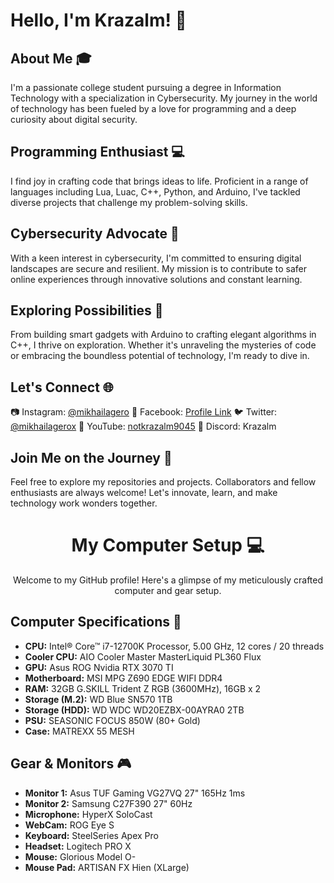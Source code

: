 # Hello, I'm Krazalm! 👋

## About Me 🎓
I'm a passionate college student pursuing a degree in Information Technology with a specialization in Cybersecurity. My journey in the world of technology has been fueled by a love for programming and a deep curiosity about digital security.

## Programming Enthusiast 💻
I find joy in crafting code that brings ideas to life. Proficient in a range of languages including Lua, Luac, C++, Python, and Arduino, I've tackled diverse projects that challenge my problem-solving skills.

## Cybersecurity Advocate 🔐
With a keen interest in cybersecurity, I'm committed to ensuring digital landscapes are secure and resilient. My mission is to contribute to safer online experiences through innovative solutions and constant learning.

## Exploring Possibilities 🌌
From building smart gadgets with Arduino to crafting elegant algorithms in C++, I thrive on exploration. Whether it's unraveling the mysteries of code or embracing the boundless potential of technology, I'm ready to dive in.

## Let's Connect 🌐
📷 Instagram: [@mikhailagero](https://www.instagram.com/mikhailagero/)
📘 Facebook: [Profile Link](https://www.facebook.com/profile.php?id=100085012578087)
🐦 Twitter: [@mikhailagerox](https://twitter.com/mikhailagerox)
🎥 YouTube: [notkrazalm9045](https://www.youtube.com/@notkrazalm9045)
💬 Discord: Krazalm

## Join Me on the Journey 🚀
Feel free to explore my repositories and projects. Collaborators and fellow enthusiasts are always welcome! Let's innovate, learn, and make technology work wonders together.


# <div align="center">My Computer Setup :computer: </div>

<div align="center">Welcome to my GitHub profile! Here's a glimpse of my meticulously crafted computer and gear setup.</div>

<p align="center">
 
</p>

## Computer Specifications :rocket:

- **CPU:** Intel® Core™ i7-12700K Processor, 5.00 GHz, 12 cores / 20 threads
- **Cooler CPU:** AIO Cooler Master MasterLiquid PL360 Flux
- **GPU:** Asus ROG Nvidia RTX 3070 TI
- **Motherboard:** MSI MPG Z690 EDGE WIFI DDR4
- **RAM:** 32GB G.SKILL Trident Z RGB (3600MHz), 16GB x 2
- **Storage (M.2):** WD Blue SN570 1TB
- **Storage (HDD):** WD WDC WD20EZBX-00AYRA0 2TB
- **PSU:** SEASONIC FOCUS 850W (80+ Gold)
- **Case:** MATREXX 55 MESH

## Gear & Monitors :video_game:

- **Monitor 1:** Asus TUF Gaming VG27VQ 27" 165Hz 1ms
- **Monitor 2:** Samsung C27F390 27" 60Hz
- **Microphone:** HyperX SoloCast
- **WebCam:** ROG Eye S
- **Keyboard:** SteelSeries Apex Pro
- **Headset:** Logitech PRO X
- **Mouse:** Glorious Model O-
- **Mouse Pad:** ARTISAN FX Hien (XLarge)
